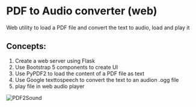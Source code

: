 # PDF to Audio converter (web)
Web utility to load a PDF file and convert the text to audio, load and play it

## Concepts:

1. Create a web server using Flask
2. Use Bootstrap 5 components to create UI
3. Use PyPDF2 to load the content of a PDF file as text
4. Use Google texttospeech to convert the text to an audion .ogg file
5. play file in web audio player

![PDF2Sound](https://user-images.githubusercontent.com/97305160/223218470-46e4270b-a1e2-4570-9c4a-4af4a42e78be.gif)
